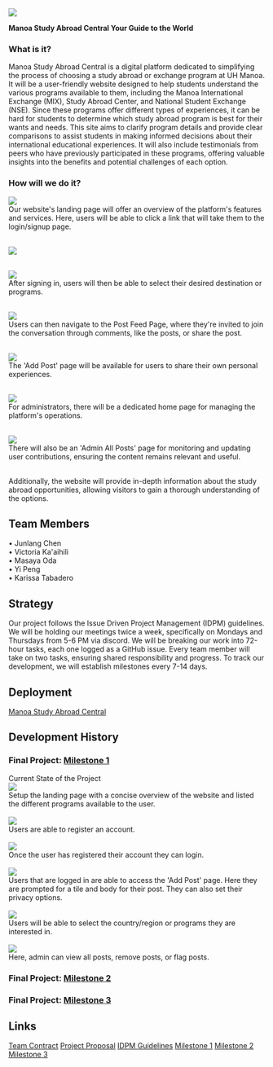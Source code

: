 <img src="doc/study-abroad-clipart.jpg">

**Manoa Study Abroad Central Your Guide to the World**<br>
### What is it?
Manoa Study Abroad Central is a digital platform dedicated to simplifying the process of choosing a study abroad or exchange program at UH Manoa. It will be a user-friendly website designed to help students understand the various programs available to them, including the Manoa International Exchange (MIX), Study Abroad Center, and National Student Exchange (NSE). Since these programs offer different types of experiences, it can be hard for students to determine which study abroad program is best for their wants and needs. This site aims to clarify program details and provide clear comparisons to assist students in making informed decisions about their international educational experiences. It will also include testimonials from peers who have previously participated in these programs, offering valuable insights into the benefits and potential challenges of each option.<br>

### How will we do it?
<img src="doc/Landing-Page-Sketch.png"><br>
Our website's landing page will offer an overview of the platform's features and services. Here, users will be able to click a link that will take them to the login/signup page.<br><br>

<img src="doc/Login-Signup-Page-Sketch.png"><br><br>

<img src="doc/Program-Selection-Page-Sketch.png"><br>
After signing in, users will then be able to select their desired destination or programs.<br><br>

<img src="doc/Post-Feed-Page-Sketch.png"><br>
Users can then navigate to the Post Feed Page, where they're invited to join the conversation through comments, like the posts, or share the post.<br><br>

<img src="doc/Add-Post-Page-Sketch.png"><br>
The 'Add Post' page will be available for users to share their own personal experiences.<br><br>

<img src="doc/Admin-Home-Page-Sketch.png"><br>
For administrators, there will be a dedicated home page for managing the platform's operations.<br><br>

<img src="doc/Admin-Post-Page-Sketch-New-2.png"><br>
There will also be an 'Admin All Posts' page for monitoring and updating user contributions, ensuring the content remains relevant and useful.<br><br>

Additionally, the website will provide in-depth information about the study abroad opportunities, allowing visitors to gain a thorough understanding of the options.

## Team Members
• Junlang Chen<br>
• Victoria Ka'aihili<br>
• Masaya Oda<br>
• Yi Peng<br>
• Karissa Tabadero<br>

## Strategy
Our project follows the Issue Driven Project Management (IDPM) guidelines. We will be holding our meetings twice a week, specifically on Mondays and Thursdays from 5-6 PM via discord. We will be breaking our work into 72-hour tasks, each one logged as a GitHub issue. Every team member will take on two tasks, ensuring shared responsibility and progress. To track our development, we will establish milestones every 7-14 days. 

## Deployment
[Manoa Study Abroad Central](http://143.244.153.70)

## Development History
### Final Project: [Milestone 1](https://github.com/orgs/manoa-study-abroad-central/projects/6)<br>
Current State of the Project<br>
<img src="doc/M1-LandingPage.png"><br>
Setup the landing page with a concise overview of the website and listed the different programs available to the user.<br><br>
<img src="doc/M1-RegisterPage.png"><br>
Users are able to register an account.<br><br>
<img src="doc/M1-LoginPage.png"><br>
Once the user has registered their account they can login.<br><br>
<img src="doc/M1-AddPostPage.png"><br>
Users that are logged in are able to access the 'Add Post' page. Here they are prompted for a tile and body for their post. They can also set their privacy options.<br><br>
<img src="doc/M1-ProgramSelectionPage.png"><br>
Users will be able to select the country/region or programs they are interested in.<br><br>
<img src="doc/M1-AdminPostPage.png"><br>
Here, admin can view all posts, remove posts, or flag posts. 

### Final Project: [Milestone 2](https://github.com/orgs/manoa-study-abroad-central/projects/9/views/1)<br>
### Final Project: [Milestone 3](https://github.com/orgs/manoa-study-abroad-central/projects/8/views/1)<br>

## Links
[Team Contract](https://docs.google.com/document/d/1Yv8-43MoE4xzP9Gig0bwpPvJU8siF7iYQRA5ayEzNgk/edit?usp=sharing)
[Project Proposal](https://mair1.github.io/essays/final-project-idea.html)
[IDPM Guidelines](https://courses.ics.hawaii.edu/ics314f23/morea/project-management/reading-guidelines-idpm.html)
[Milestone 1](https://courses.ics.hawaii.edu/ics314f23/morea/final-project/experience-final-project-m1.html)
[Milestone 2](https://courses.ics.hawaii.edu/ics314f23/morea/final-project/experience-final-project-m2.html)
[Milestone 3](https://courses.ics.hawaii.edu/ics314f23/morea/final-project/experience-final-project-m3.html)

